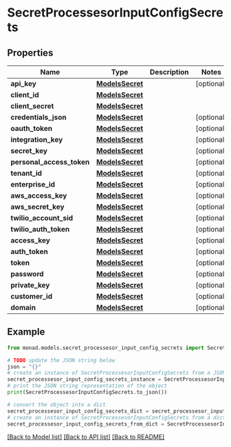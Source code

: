 # SecretProcessesorInputConfigSecrets


## Properties

Name | Type | Description | Notes
------------ | ------------- | ------------- | -------------
**api_key** | [**ModelsSecret**](ModelsSecret.md) |  | [optional] 
**client_id** | [**ModelsSecret**](ModelsSecret.md) |  | 
**client_secret** | [**ModelsSecret**](ModelsSecret.md) |  | 
**credentials_json** | [**ModelsSecret**](ModelsSecret.md) |  | [optional] 
**oauth_token** | [**ModelsSecret**](ModelsSecret.md) |  | [optional] 
**integration_key** | [**ModelsSecret**](ModelsSecret.md) |  | [optional] 
**secret_key** | [**ModelsSecret**](ModelsSecret.md) |  | [optional] 
**personal_access_token** | [**ModelsSecret**](ModelsSecret.md) |  | [optional] 
**tenant_id** | [**ModelsSecret**](ModelsSecret.md) |  | [optional] 
**enterprise_id** | [**ModelsSecret**](ModelsSecret.md) |  | [optional] 
**aws_access_key** | [**ModelsSecret**](ModelsSecret.md) |  | [optional] 
**aws_secret_key** | [**ModelsSecret**](ModelsSecret.md) |  | [optional] 
**twilio_account_sid** | [**ModelsSecret**](ModelsSecret.md) |  | [optional] 
**twilio_auth_token** | [**ModelsSecret**](ModelsSecret.md) |  | [optional] 
**access_key** | [**ModelsSecret**](ModelsSecret.md) |  | [optional] 
**auth_token** | [**ModelsSecret**](ModelsSecret.md) |  | [optional] 
**token** | [**ModelsSecret**](ModelsSecret.md) |  | [optional] 
**password** | [**ModelsSecret**](ModelsSecret.md) |  | [optional] 
**private_key** | [**ModelsSecret**](ModelsSecret.md) |  | [optional] 
**customer_id** | [**ModelsSecret**](ModelsSecret.md) |  | [optional] 
**domain** | [**ModelsSecret**](ModelsSecret.md) |  | [optional] 

## Example

```python
from monad.models.secret_processesor_input_config_secrets import SecretProcessesorInputConfigSecrets

# TODO update the JSON string below
json = "{}"
# create an instance of SecretProcessesorInputConfigSecrets from a JSON string
secret_processesor_input_config_secrets_instance = SecretProcessesorInputConfigSecrets.from_json(json)
# print the JSON string representation of the object
print(SecretProcessesorInputConfigSecrets.to_json())

# convert the object into a dict
secret_processesor_input_config_secrets_dict = secret_processesor_input_config_secrets_instance.to_dict()
# create an instance of SecretProcessesorInputConfigSecrets from a dict
secret_processesor_input_config_secrets_from_dict = SecretProcessesorInputConfigSecrets.from_dict(secret_processesor_input_config_secrets_dict)
```
[[Back to Model list]](../README.md#documentation-for-models) [[Back to API list]](../README.md#documentation-for-api-endpoints) [[Back to README]](../README.md)


